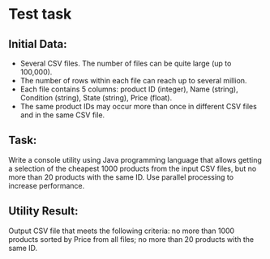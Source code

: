 # Test task

## Initial Data:
* Several CSV files. The number of files can be quite large (up to 100,000).
* The number of rows within each file can reach up to several million.
* Each file contains 5 columns: product ID (integer), Name (string), Condition (string), State (string), Price (float).
* The same product IDs may occur more than once in different CSV files and in the same CSV file.

## Task:
Write a console utility using Java programming language that allows getting a selection of the cheapest 1000 products from the input CSV files, but no more than 20 products with the same ID. Use parallel processing to increase performance.

## Utility Result:
Output CSV file that meets the following criteria:
no more than 1000 products sorted by Price from all files;
no more than 20 products with the same ID.
